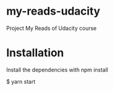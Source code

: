 # my-reads-udacity
Project My Reads of Udacity course

# Installation
Install the dependencies with npm install

$ yarn start


